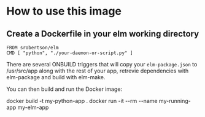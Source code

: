 # How to use this image

## Create a Dockerfile in your elm working directory

```
FROM srobertson/elm
CMD [ "python", "./your-daemon-or-script.py" ]
```

There are several ONBUILD triggers that will copy your `elm-package.json` to /usr/src/app along with the rest 
of your app, retrevie dependencies with elm-package and build with elm-make.

You can then build and run the Docker image:

docker build -t my-python-app .
docker run -it --rm --name my-running-app my-elm-app



